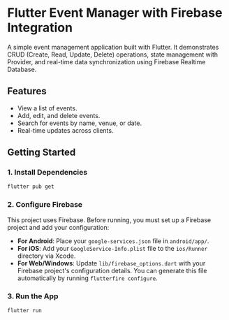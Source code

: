# Flutter Event Manager with Firebase Integration

A simple event management application built with Flutter. It demonstrates CRUD (Create, Read, Update, Delete) operations, state management with Provider, and real-time data synchronization using Firebase Realtime Database.

## Features

- View a list of events.
- Add, edit, and delete events.
- Search for events by name, venue, or date.
- Real-time updates across clients.

## Getting Started

### 1. Install Dependencies

```sh
flutter pub get
```

### 2. Configure Firebase

This project uses Firebase. Before running, you must set up a Firebase project and add your configuration:

- **For Android**: Place your `google-services.json` file in `android/app/`.
- **For iOS**: Add your `GoogleService-Info.plist` file to the `ios/Runner` directory via Xcode.
- **For Web/Windows**: Update `lib/firebase_options.dart` with your Firebase project's configuration details. You can generate this file automatically by running `flutterfire configure`.

### 3. Run the App

```sh
flutter run
```